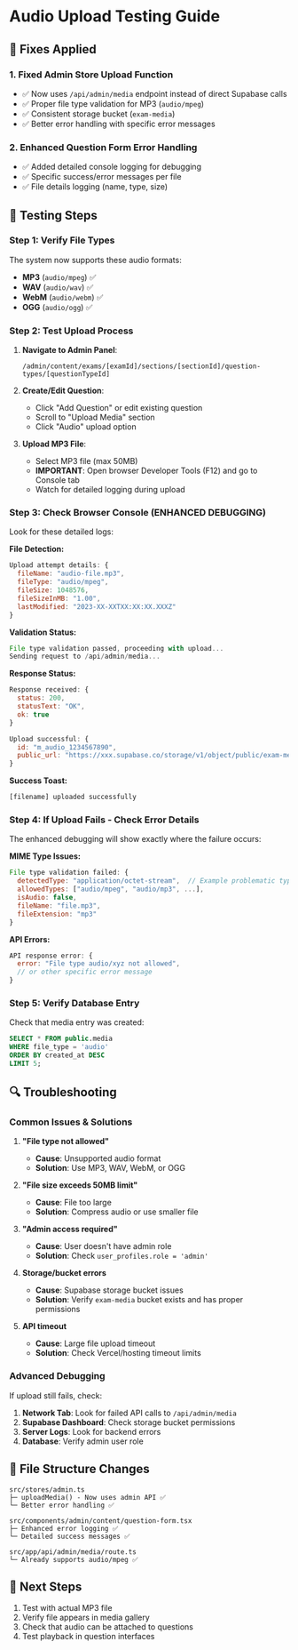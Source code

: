 # Audio Upload Testing Guide

## 🔧 Fixes Applied

### 1. **Fixed Admin Store Upload Function**
- ✅ Now uses `/api/admin/media` endpoint instead of direct Supabase calls
- ✅ Proper file type validation for MP3 (`audio/mpeg`)
- ✅ Consistent storage bucket (`exam-media`)
- ✅ Better error handling with specific error messages

### 2. **Enhanced Question Form Error Handling**
- ✅ Added detailed console logging for debugging
- ✅ Specific success/error messages per file
- ✅ File details logging (name, type, size)

## 🧪 Testing Steps

### Step 1: Verify File Types
The system now supports these audio formats:
- **MP3** (`audio/mpeg`) ✅
- **WAV** (`audio/wav`) ✅
- **WebM** (`audio/webm`) ✅
- **OGG** (`audio/ogg`) ✅

### Step 2: Test Upload Process
1. **Navigate to Admin Panel**:
   ```
   /admin/content/exams/[examId]/sections/[sectionId]/question-types/[questionTypeId]
   ```

2. **Create/Edit Question**:
   - Click "Add Question" or edit existing question
   - Scroll to "Upload Media" section
   - Click "Audio" upload option

3. **Upload MP3 File**:
   - Select MP3 file (max 50MB)
   - **IMPORTANT**: Open browser Developer Tools (F12) and go to Console tab
   - Watch for detailed logging during upload

### Step 3: Check Browser Console (ENHANCED DEBUGGING)
Look for these detailed logs:

**File Detection:**
```javascript
Upload attempt details: {
  fileName: "audio-file.mp3",
  fileType: "audio/mpeg",
  fileSize: 1048576,
  fileSizeInMB: "1.00",
  lastModified: "2023-XX-XXTXX:XX:XX.XXXZ"
}
```

**Validation Status:**
```javascript
File type validation passed, proceeding with upload...
Sending request to /api/admin/media...
```

**Response Status:**
```javascript
Response received: {
  status: 200,
  statusText: "OK",
  ok: true
}

Upload successful: {
  id: "m_audio_1234567890",
  public_url: "https://xxx.supabase.co/storage/v1/object/public/exam-media/..."
}
```

**Success Toast:**
```javascript
[filename] uploaded successfully
```

### Step 4: If Upload Fails - Check Error Details
The enhanced debugging will show exactly where the failure occurs:

**MIME Type Issues:**
```javascript
File type validation failed: {
  detectedType: "application/octet-stream",  // Example problematic type
  allowedTypes: ["audio/mpeg", "audio/mp3", ...],
  isAudio: false,
  fileName: "file.mp3",
  fileExtension: "mp3"
}
```

**API Errors:**
```javascript
API response error: {
  error: "File type audio/xyz not allowed",
  // or other specific error message
}
```

### Step 5: Verify Database Entry
Check that media entry was created:
```sql
SELECT * FROM public.media
WHERE file_type = 'audio'
ORDER BY created_at DESC
LIMIT 5;
```

## 🔍 Troubleshooting

### Common Issues & Solutions

1. **"File type not allowed"**
   - **Cause**: Unsupported audio format
   - **Solution**: Use MP3, WAV, WebM, or OGG

2. **"File size exceeds 50MB limit"**
   - **Cause**: File too large
   - **Solution**: Compress audio or use smaller file

3. **"Admin access required"**
   - **Cause**: User doesn't have admin role
   - **Solution**: Check `user_profiles.role = 'admin'`

4. **Storage/bucket errors**
   - **Cause**: Supabase storage bucket issues
   - **Solution**: Verify `exam-media` bucket exists and has proper permissions

5. **API timeout**
   - **Cause**: Large file upload timeout
   - **Solution**: Check Vercel/hosting timeout limits

### Advanced Debugging

If upload still fails, check:

1. **Network Tab**: Look for failed API calls to `/api/admin/media`
2. **Supabase Dashboard**: Check storage bucket permissions
3. **Server Logs**: Look for backend errors
4. **Database**: Verify admin user role

## 📁 File Structure Changes

```
src/stores/admin.ts
├─ uploadMedia() - Now uses admin API ✅
└─ Better error handling ✅

src/components/admin/content/question-form.tsx
├─ Enhanced error logging ✅
└─ Detailed success messages ✅

src/app/api/admin/media/route.ts
└─ Already supports audio/mpeg ✅
```

## 🚀 Next Steps

1. Test with actual MP3 file
2. Verify file appears in media gallery
3. Check that audio can be attached to questions
4. Test playback in question interfaces